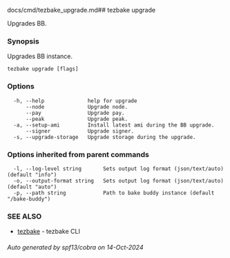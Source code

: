 docs/cmd/tezbake_upgrade.md## tezbake upgrade

Upgrades BB.

### Synopsis

Upgrades BB instance.

```
tezbake upgrade [flags]
```

### Options

```
  -h, --help              help for upgrade
      --node              Upgrade node.
      --pay               Upgrade pay.
      --peak              Upgrade peak.
  -a, --setup-ami         Install latest ami during the BB upgrade.
      --signer            Upgrade signer.
  -s, --upgrade-storage   Upgrade storage during the upgrade.
```

### Options inherited from parent commands

```
  -l, --log-level string       Sets output log format (json/text/auto) (default "info")
  -o, --output-format string   Sets output log format (json/text/auto) (default "auto")
  -p, --path string            Path to bake buddy instance (default "/bake-buddy")
```

### SEE ALSO

* [tezbake](/tezbake/reference/cmd/tezbake)	 - tezbake CLI

###### Auto generated by spf13/cobra on 14-Oct-2024

